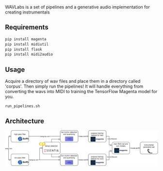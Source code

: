 WAVLabs is a set of pipelines and a generative audio implementation for creating instrumentals

## Requirements
```bash
pip install magenta
pip install midiutil
pip install flask
pip install midi2audio
```

## Usage
Acquire a directory of wav files and place them in a directory called 'corpus'. Then simply run the pipelines! It will handle everything from converting the wavs into MIDI to training the TensorFlow Magenta model for you.

```bash
run_pipelines.sh
```

## Architecture
![WAVLabs Diagram](/images/WAVLabs_Diagram.png)
